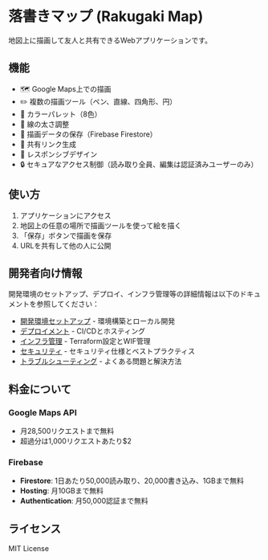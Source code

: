 # 落書きマップ (Rakugaki Map)

地図上に描画して友人と共有できるWebアプリケーションです。

## 機能

- 🗺️ Google Maps上での描画
- ✏️ 複数の描画ツール（ペン、直線、四角形、円）
- 🎨 カラーパレット（8色）
- 📏 線の太さ調整
- 💾 描画データの保存（Firebase Firestore）
- 🔗 共有リンク生成
- 📱 レスポンシブデザイン
- 🔒 セキュアなアクセス制御（読み取り全員、編集は認証済みユーザーのみ）

## 使い方

1. アプリケーションにアクセス
2. 地図上の任意の場所で描画ツールを使って絵を描く
3. 「保存」ボタンで描画を保存
4. URLを共有して他の人に公開

## 開発者向け情報

開発環境のセットアップ、デプロイ、インフラ管理等の詳細情報は以下のドキュメントを参照してください：

- [開発環境セットアップ](./DEVELOPMENT.md) - 環境構築とローカル開発
- [デプロイメント](./DEPLOYMENT.md) - CI/CDとホスティング
- [インフラ管理](./INFRASTRUCTURE.md) - Terraform設定とWIF管理
- [セキュリティ](./SECURITY.md) - セキュリティ仕様とベストプラクティス
- [トラブルシューティング](./TROUBLESHOOTING.md) - よくある問題と解決方法

## 料金について

### Google Maps API
- 月28,500リクエストまで無料
- 超過分は1,000リクエストあたり$2

### Firebase
- **Firestore**: 1日あたり50,000読み取り、20,000書き込み、1GBまで無料
- **Hosting**: 月10GBまで無料
- **Authentication**: 月50,000認証まで無料

## ライセンス

MIT License
